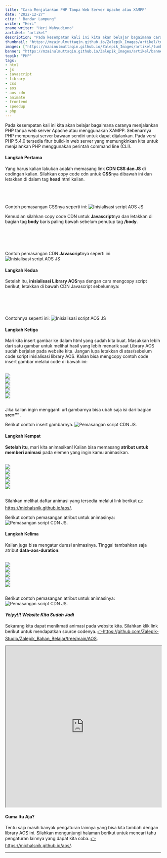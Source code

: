```yaml
---
title: "Cara Menjalankan PHP Tanpa Web Server Apache atau XAMPP"
date: "2022-12-27"
city: " Bandar Lampung"
writer: "Heri"
zname_writer: "Heri Wahyudiono"
zartikel: "artikel"
description: "Pada kesempatan kali ini kita akan belajar bagaimana caranya menjalankan PHP tanpa web server Apache atau menggunakan XAMPP"
thumbnail: "https://mzainulmuttaqin.github.io/Zalepik_Images/artikel/tumbnail/zalepik_thumbnail_CARA__MEMBUAT_ELEMEN_MELAYANG_SAAT_DISCROLL_PADA_WEBSITE_MENGGUNAKAN_LIBRARY_AOS.png"
images: ["https://mzainulmuttaqin.github.io/Zalepik_Images/artikel/tumbnail/zalepik_thumbnail_CARA__MEMBUAT_ELEMEN_MELAYANG_SAAT_DISCROLL_PADA_WEBSITE_MENGGUNAKAN_LIBRARY_AOS.png"]
banner: "https://mzainulmuttaqin.github.io/Zalepik_Images/artikel/banner/zalepik_banner_CARA__MEMBUAT_ELEMEN_MELAYANG_SAAT_DISCROLL_PADA_WEBSITE_MENGGUNAKAN_LIBRARY_AOS.png.png"
topik: "PHP"
tags: 
- html
- js
- javascript
- library
- css
- aos
- aos cdn
- animate
- frontend
- speedup
- php
---
```


Pada kesempatan kali ini kita akan belajar bagaimana caranya menjalankan PHP tanpa web server Apache atau menggunakan XAMPP. Sebenarnya PHP mempunyai server bawaan sendiri untuk dapat dijalankan. Pada versi PHP 5.4.0 tersedia fitur build-in web server yang memungkinkan kita untuk menjalankan PHP menggunakan perintah command line (CLI).

<div class="zbarisbaru"></div>

#### Langkah Pertama
Yang harus kalian lakukan adalah memasang link **CDN CSS dan JS** di codingan kalian. Silahkan copy code cdn untuk **CSS**nya dibawah ini dan letakkan di dalam tag **head** html kalian.
<pre class="language-css">
    <code class="language-css">
<link href="https://unpkg.com/aos@2.3.1/dist/aos.css" rel="stylesheet">
    </code>
</pre>
Contoh pemasangan CSSnya seperti ini:
<img class="" src="https://mzainulmuttaqin.github.io/Zalepik_Images/artikel/Screenshot_126.png" alt="Inisialisasi script AOS JS">

<div class="zbarisbaru"></div>
<div class="zbarisbaru"></div>
<div class="zbarisbaru"></div>

Kemudian silahkan copy code CDN untuk **Javascript**nya dan letakkan di bagian tag **body** baris paling bawah sebelum penutup tag **/body**.
<pre class="language-javascript">
  <code class="language-javascript">
<script src="https://unpkg.com/aos@2.3.1/dist/aos.js"></script>
  </code>
</pre>

Contoh pemasangan CDN **Javascript**nya seperti ini:
<img class="" src="https://mzainulmuttaqin.github.io/Zalepik_Images/artikel/Screenshot_127.png" alt="Inisialisasi script AOS JS">

<div class="zbarisbaru"></div>

#### Langkah Kedua
Setelah itu, **inisialisasi Library AOS**nya dengan cara mengcopy script berikut, letakkan di bawah CDN Javascript sebelumnya:

<pre class="language-javascript">
  <code class="language-javascript">
<script>
  AOS.init();
</script>
  </code>
</pre>

Contohnya seperti ini:
<img class="zwidthfull" src="https://mzainulmuttaqin.github.io/Zalepik_Images/artikel/Screenshot_128.png" alt="Inisialisasi script AOS JS">

<div class="zbarisbaru"></div>

#### Langkah Ketiga
Mari kita insert gambar ke dalam html yang sudah kita buat. Masukkan lebih dari satu gambar untuk melihat hasil yang lebih menarik saat Library AOS sudah berjalan pada website kita. Jangan lupa letakkan di atas/sebelum code script inisialisasi library AOS. Kalian bisa mengcopy contoh code insert gambar melalui code di bawah ini:

<pre class="language-html">
  <code class="language-html">
<img src="https://mzainulmuttaqin.github.io/Zalepik_Images/portfolio/zalepik_portfolio_Zalepik_Website1.png">
<img src="https://mzainulmuttaqin.github.io/Zalepik_Images/portfolio/zalepik_portfolio_zhop_sm.png">
<img src="https://mzainulmuttaqin.github.io/Zalepik_Images/portfolio/zalepik_portfolio_dribbble_invite_inspire_by...png">
<img src="https://mzainulmuttaqin.github.io/Zalepik_Images/portfolio/zalepik_porfolio_4.png">
<img src="https://mzainulmuttaqin.github.io/Zalepik_Images/portfolio/zalepik_portfolio_All_Gimpscape_Banner.png">
  </code>
</pre>

Jika kalian ingin mengganti url gambarnya bisa ubah saja isi dari bagian **src=""**.

<div class="zbarisbaru"></div>

Berikut contoh insert gambarnya.
<img class="zwidthfull" src="https://mzainulmuttaqin.github.io/Zalepik_Images/artikel/Screenshot_129.png" alt="Pemasangan script CDN JS.">

<div class="zbarisbaru"></div>

#### Langkah Kempat
**Setelah itu**, mari kita animasikan! Kalian bisa memasang **atribut untuk memberi animasi** pada elemen yang ingin kamu animasikan.
<pre class="language-html">
  <code class="language-html">
<img data-aos="fade-up" src="https://mzainulmuttaqin.github.io/Zalepik_Images/portfolio/zalepik_portfolio_Zalepik_Website1.png">
<img data-aos="fade-down" src="https://mzainulmuttaqin.github.io/Zalepik_Images/portfolio/zalepik_portfolio_zhop_sm.png">
<img data-aos="fade-right" src="https://mzainulmuttaqin.github.io/Zalepik_Images/portfolio/zalepik_portfolio_dribbble_invite_inspire_by...png">
<img data-aos="fade-up-left" src="https://mzainulmuttaqin.github.io/Zalepik_Images/portfolio/zalepik_porfolio_4.png">
<img data-aos="fade-up-right" src="https://mzainulmuttaqin.github.io/Zalepik_Images/portfolio/zalepik_portfolio_All_Gimpscape_Banner.png">
  </code>
</pre>
Silahkan melihat daftar animasi yang tersedia melalui link berikut <a class="text-blue-600 italic" href="https://michalsnik.github.io/aos/" target="_blank">👉https://michalsnik.github.io/aos/</a>.

<div class="zbarisbaru"></div>

Berikut contoh pemasangan atribut untuk animasinya:
<img class="zwidthfull" src="https://mzainulmuttaqin.github.io/Zalepik_Images/artikel/Screenshot_130.png" alt="Pemasangan script CDN JS.">


<div class="zbarisbaru"></div>

#### Langkah Kelima
Kalian juga bisa mengatur durasi animasinya. Tinggal tambahkan saja atribut **data-aos-duration**.
<pre class="language-html">
  <code class="language-html">
<img data-aos="fade-up" data-aos-duration="500" src="https://mzainulmuttaqin.github.io/Zalepik_Images/portfolio/zalepik_portfolio_Zalepik_Website1.png">
<img data-aos="fade-down" data-aos-duration="500" src="https://mzainulmuttaqin.github.io/Zalepik_Images/portfolio/zalepik_portfolio_zhop_sm.png">
<img data-aos="fade-right" data-aos-duration="500" src="https://mzainulmuttaqin.github.io/Zalepik_Images/portfolio/zalepik_portfolio_dribbble_invite_inspire_by...png">
<img data-aos="fade-up-left" data-aos-duration="500" src="https://mzainulmuttaqin.github.io/Zalepik_Images/portfolio/zalepik_porfolio_4.png">
<img data-aos="fade-up-right" data-aos-duration="500" src="https://mzainulmuttaqin.github.io/Zalepik_Images/portfolio/zalepik_portfolio_All_Gimpscape_Banner.png">
  </code>
</pre>


<div class="zbarisbaru"></div>
<div class="zbarisbaru"></div>

Berikut contoh pemasangan atribut untuk animasinya:
<img class="" src="https://mzainulmuttaqin.github.io/Zalepik_Images/artikel/Screenshot_131.png" alt="Pemasangan script CDN JS.">

<div class="zbarisbaru"></div>
<div class="zbarisbaru"></div>

#### *Yeiyy!!! Website Kita Sudah Jadi*
Sekarang kita dapat menikmati animasi pada website kita. Silahkan klik link berikut untuk mendapatkan source codenya. <a class="text-blue-600 italic" href="https://github.com/Zalepik-Studio/Zalepik_Bahan_Belajar/tree/main/AOS" target="_blank">👉https://github.com/Zalepik-Studio/Zalepik_Bahan_Belajar/tree/main/AOS</a>.
<iframe src="https://zalepik-studio.github.io/Zalepik_Bahan_Belajar/AOS/aos.html" width="100%" height="520px">
</iframe>

#### Cuma Itu Aja?
Tentu saja masih banyak pengaturan lainnya yang bisa kita tambah dengan library AOS ini. Silahkan mengunjungi halaman berikut untuk mencari tahu pengaturan lainnya yang dapat kita coba. <a class="text-blue-600 italic" href="https://michalsnik.github.io/aos/" target="_blank">👉https://michalsnik.github.io/aos/</a>.


<div class="zbarisbaru"></div>
<div class="zbarisbaru"></div>

---